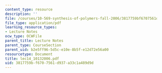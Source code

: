 ```yaml
---
content_type: resource
description: ''
file: /courses/10-569-synthesis-of-polymers-fall-2006/3817759bf6707561d937a33c1a489d9d_lec14_10132006.pdf
file_type: application/pdf
learning_resource_types:
- Lecture Notes
ocw_type: OCWFile
parent_title: Lecture Notes
parent_type: CourseSection
parent_uid: b2e5ff96-5d5c-e10e-8b5f-e12d72e56a00
resourcetype: Document
title: lec14_10132006.pdf
uid: 3817759b-f670-7561-d937-a33c1a489d9d
---
```

